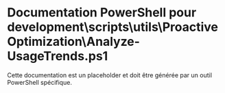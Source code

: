 # Documentation PowerShell pour development\scripts\utils\ProactiveOptimization\Analyze-UsageTrends.ps1

Cette documentation est un placeholder et doit être générée par un outil PowerShell spécifique.
